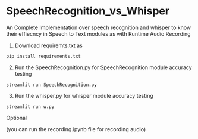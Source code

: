# SpeechRecognition_vs_Whisper
An Complete Implementation over speech recognition and whisper to know their effiecncy in Speech to Text modules as with Runtime Audio Recording


1) Download requiremts.txt as

```
pip install requirements.txt
```

2) Run the SpeechRecognition.py for SpeechRecognition module accuracy testing

```
streamlit run SpeechRecognition.py
```

3) Run the whisper.py for whisper module accuracy testing

```
streamlit run w.py
```
Optional 

(you can run the recording.ipynb file for recording audio)

